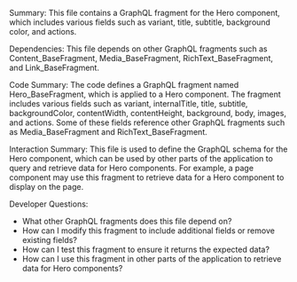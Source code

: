 Summary:
This file contains a GraphQL fragment for the Hero component, which includes various fields such as variant, title, subtitle, background color, and actions.

Dependencies:
This file depends on other GraphQL fragments such as Content_BaseFragment, Media_BaseFragment, RichText_BaseFragment, and Link_BaseFragment.

Code Summary:
The code defines a GraphQL fragment named Hero_BaseFragment, which is applied to a Hero component. The fragment includes various fields such as variant, internalTitle, title, subtitle, backgroundColor, contentWidth, contentHeight, background, body, images, and actions. Some of these fields reference other GraphQL fragments such as Media_BaseFragment and RichText_BaseFragment.

Interaction Summary:
This file is used to define the GraphQL schema for the Hero component, which can be used by other parts of the application to query and retrieve data for Hero components. For example, a page component may use this fragment to retrieve data for a Hero component to display on the page.

Developer Questions:
- What other GraphQL fragments does this file depend on?
- How can I modify this fragment to include additional fields or remove existing fields?
- How can I test this fragment to ensure it returns the expected data?
- How can I use this fragment in other parts of the application to retrieve data for Hero components?